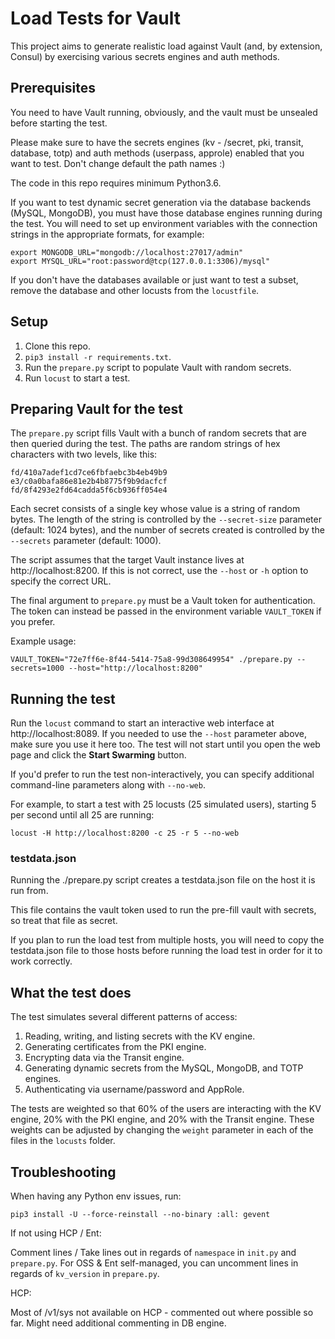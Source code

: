 Load Tests for Vault
====================

This project aims to generate realistic load against Vault (and, by extension,
Consul) by exercising various secrets engines and auth methods.

## Prerequisites

You need to have Vault running, obviously, and the vault must be unsealed before 
starting the test.

Please make sure to have the secrets engines (kv - /secret, pki, transit, database, totp) and auth methods (userpass, approle) enabled that you want to test. Don't change default the path names :)

The code in this repo requires minimum Python3.6.

If you want to test dynamic secret generation via the database backends (MySQL, 
MongoDB), you must have those database engines running during the test. You will
need to set up environment variables with the connection strings in the appropriate 
formats, for example:

    export MONGODB_URL="mongodb://localhost:27017/admin"
    export MYSQL_URL="root:password@tcp(127.0.0.1:3306)/mysql"

If you don't have the databases available or just want to test a subset, remove the database and other locusts from the
`locustfile`.

## Setup

 1. Clone this repo.
 2. `pip3 install -r requirements.txt`.
 3. Run the `prepare.py` script to populate Vault with random secrets.
 4. Run `locust` to start a test.
 
 
## Preparing Vault for the test

The `prepare.py` script fills Vault with a bunch of random secrets that are
then queried during the test. The paths are random strings of hex characters
with two levels, like this:

    fd/410a7adef1cd7ce6fbfaebc3b4eb49b9
    e3/c0a0bafa86e81e2b4b8775f9b9dacfcf
    fd/8f4293e2fd64cadda5f6cb936ff054e4
    
Each secret consists of a single key whose value is a string of random bytes.
The length of the string is controlled by the `--secret-size` parameter 
(default: 1024 bytes), and the number of secrets created is controlled by the
`--secrets` parameter (default: 1000).

The script assumes that the target Vault instance lives at 
http://localhost:8200. If this is not correct, use the `--host` or `-h` option
to specify the correct URL.  

The final argument to `prepare.py` must be a Vault token for authentication.
The token can instead be passed in the environment variable `VAULT_TOKEN` if you 
prefer.

Example usage:

    VAULT_TOKEN="72e7ff6e-8f44-5414-75a8-99d308649954" ./prepare.py --secrets=1000 --host="http://localhost:8200"


## Running the test

Run the `locust` command to start an interactive web interface at 
http://localhost:8089. If you needed to use the `--host` parameter above, 
make sure you use it here too. The test will not start until you open the
web page and click the **Start Swarming** button.

If you'd prefer to run the test non-interactively, you can specify additional
command-line parameters along with `--no-web`.

For example, to start a test with 25 locusts (25 simulated users), starting 5
per second until all 25 are running:

    locust -H http://localhost:8200 -c 25 -r 5 --no-web

### testdata.json

Running the ./prepare.py script creates a testdata.json file on the host it is run from.

This file contains the vault token used to run the pre-fill vault with secrets, so treat that file as secret.

If you plan to run the load test from multiple hosts, you will need to copy the testdata.json file to those hosts
before running the load test in order for it to work correctly. 


## What the test does

The test simulates several different patterns of access:

 1. Reading, writing, and listing secrets with the KV engine.
 2. Generating certificates from the PKI engine.
 3. Encrypting data via the Transit engine.
 4. Generating dynamic secrets from the MySQL, MongoDB, and TOTP engines.
 5. Authenticating via username/password and AppRole.
 
The tests are weighted so that 60% of the users are interacting with the KV
engine, 20% with the PKI engine, and 20% with the Transit engine. These weights
can be adjusted by changing the `weight` parameter in each of the files in
the `locusts` folder.

## Troubleshooting

When having any Python env issues, run:

    pip3 install -U --force-reinstall --no-binary :all: gevent

If not using HCP / Ent:

Comment lines / Take lines out in regards of `namespace` in `init.py` and `prepare.py`.
For OSS & Ent self-managed, you can uncomment lines in regards of `kv_version` in `prepare.py`.

HCP:

Most of /v1/sys not available on HCP - commented out where possible so far. Might need additional commenting in DB engine.